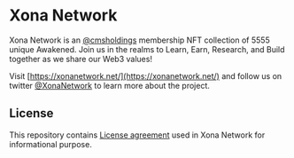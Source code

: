 # Xona Network
Xona Network is an [@cmsholdings](https://twitter.com/cmsholdings  ) membership NFT collection of 5555 unique Awakened. 
Join us in the realms to Learn, 
Earn, Research,
and Build together as we share our Web3 values!

Visit [https://xonanetwork.net/](https://xonanetwork.net/) and follow us on twitter [@XonaNetwork](https://twitter.com/XonaNetwork) to learn more about the project.

## License
This repository contains [License agreement](https://twitter.com/XonaNetwork) used in Xona Network for informational purpose.
   
